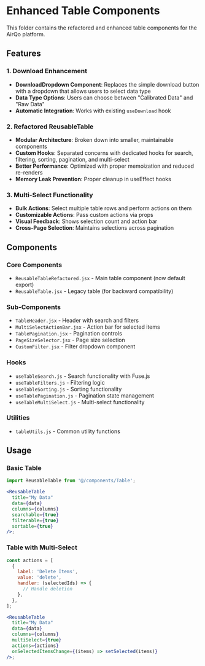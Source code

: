 # Enhanced Table Components

This folder contains the refactored and enhanced table components for the AirQo platform.

## Features

### 1. Download Enhancement

- **DownloadDropdown Component**: Replaces the simple download button with a dropdown that allows users to select data type
- **Data Type Options**: Users can choose between "Calibrated Data" and "Raw Data"
- **Automatic Integration**: Works with existing `useDownload` hook

### 2. Refactored ReusableTable

- **Modular Architecture**: Broken down into smaller, maintainable components
- **Custom Hooks**: Separated concerns with dedicated hooks for search, filtering, sorting, pagination, and multi-select
- **Better Performance**: Optimized with proper memoization and reduced re-renders
- **Memory Leak Prevention**: Proper cleanup in useEffect hooks

### 3. Multi-Select Functionality

- **Bulk Actions**: Select multiple table rows and perform actions on them
- **Customizable Actions**: Pass custom actions via props
- **Visual Feedback**: Shows selection count and action bar
- **Cross-Page Selection**: Maintains selections across pagination

## Components

### Core Components

- `ReusableTableRefactored.jsx` - Main table component (now default export)
- `ReusableTable.jsx` - Legacy table (for backward compatibility)

### Sub-Components

- `TableHeader.jsx` - Header with search and filters
- `MultiSelectActionBar.jsx` - Action bar for selected items
- `TablePagination.jsx` - Pagination controls
- `PageSizeSelector.jsx` - Page size selection
- `CustomFilter.jsx` - Filter dropdown component

### Hooks

- `useTableSearch.js` - Search functionality with Fuse.js
- `useTableFilters.js` - Filtering logic
- `useTableSorting.js` - Sorting functionality
- `useTablePagination.js` - Pagination state management
- `useTableMultiSelect.js` - Multi-select functionality

### Utilities

- `tableUtils.js` - Common utility functions

## Usage

### Basic Table

```jsx
import ReusableTable from '@/components/Table';

<ReusableTable
  title="My Data"
  data={data}
  columns={columns}
  searchable={true}
  filterable={true}
  sortable={true}
/>;
```

### Table with Multi-Select

```jsx
const actions = [
  {
    label: 'Delete Items',
    value: 'delete',
    handler: (selectedIds) => {
      // Handle deletion
    },
  },
];

<ReusableTable
  title="My Data"
  data={data}
  columns={columns}
  multiSelect={true}
  actions={actions}
  onSelectedItemsChange={(items) => setSelected(items)}
/>;
```
